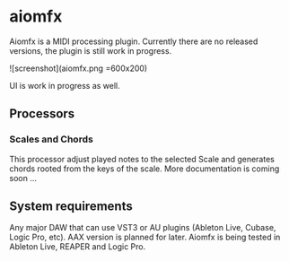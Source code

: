 # aiomfx

Aiomfx is a MIDI processing plugin. Currently there are no released versions, the plugin is still work in progress.

![screenshot](aiomfx.png =600x200)

UI is work in progress as well. 



## Processors

### Scales and Chords
This processor adjust played notes to the selected Scale and generates chords rooted from the keys of the scale. More documentation is coming soon ...



## System requirements
Any major DAW that can use VST3 or AU plugins (Ableton Live, Cubase, Logic Pro, etc). AAX version is planned for later. Aiomfx is being tested in Ableton Live, REAPER and Logic Pro.


